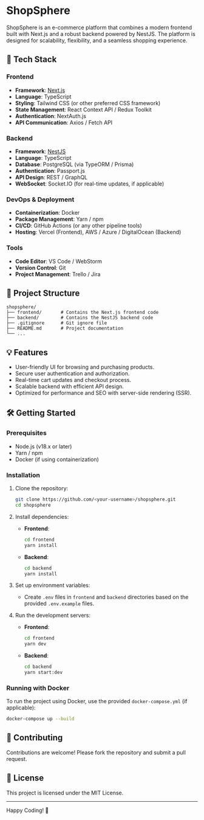 # ShopSphere

ShopSphere is an e-commerce platform that combines a modern frontend built with Next.js and a robust backend powered by NestJS. The platform is designed for scalability, flexibility, and a seamless shopping experience.

## 🚀 Tech Stack

### Frontend
- **Framework**: [Next.js](https://nextjs.org/)
- **Language**: TypeScript
- **Styling**: Tailwind CSS (or other preferred CSS framework)
- **State Management**: React Context API / Redux Toolkit
- **Authentication**: NextAuth.js
- **API Communication**: Axios / Fetch API

### Backend
- **Framework**: [NestJS](https://nestjs.com/)
- **Language**: TypeScript
- **Database**: PostgreSQL (via TypeORM / Prisma)
- **Authentication**: Passport.js
- **API Design**: REST / GraphQL
- **WebSocket**: Socket.IO (for real-time updates, if applicable)

### DevOps & Deployment
- **Containerization**: Docker
- **Package Management**: Yarn / npm
- **CI/CD**: GitHub Actions (or any other pipeline tools)
- **Hosting**: Vercel (Frontend), AWS / Azure / DigitalOcean (Backend)

### Tools
- **Code Editor**: VS Code / WebStorm
- **Version Control**: Git
- **Project Management**: Trello / Jira

## 📂 Project Structure

```plaintext
shopsphere/
├── frontend/       # Contains the Next.js frontend code
├── backend/        # Contains the NestJS backend code
├── .gitignore      # Git ignore file
├── README.md       # Project documentation
└── ...
```

## 💡 Features
- User-friendly UI for browsing and purchasing products.
- Secure user authentication and authorization.
- Real-time cart updates and checkout process.
- Scalable backend with efficient API design.
- Optimized for performance and SEO with server-side rendering (SSR).

## 🛠️ Getting Started

### Prerequisites
- Node.js (v18.x or later)
- Yarn / npm
- Docker (if using containerization)

### Installation

1. Clone the repository:
   ```bash
   git clone https://github.com/<your-username>/shopsphere.git
   cd shopsphere
   ```

2. Install dependencies:
   - **Frontend**:
     ```bash
     cd frontend
     yarn install
     ```
   - **Backend**:
     ```bash
     cd backend
     yarn install
     ```

3. Set up environment variables:
   - Create `.env` files in `frontend` and `backend` directories based on the provided `.env.example` files.

4. Run the development servers:
   - **Frontend**:
     ```bash
     cd frontend
     yarn dev
     ```
   - **Backend**:
     ```bash
     cd backend
     yarn start:dev
     ```

### Running with Docker
To run the project using Docker, use the provided `docker-compose.yml` (if applicable):
```bash
docker-compose up --build
```

## 🤝 Contributing
Contributions are welcome! Please fork the repository and submit a pull request.

## 📄 License
This project is licensed under the MIT License.

---

Happy Coding! 🎉

